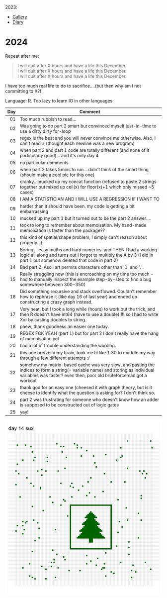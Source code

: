 2023: 
- [Gallery](./gallery-2023.md)
- [Diary](./README-2023.md)

# 2024

Repeat after me:

> I will quit after X hours and have a life this December.  
> I will quit after X hours and have a life this December.  
> I will quit after X hours and have a life this December.  

I have too much real life to do to sacrifice....(but then why am I not committing to X?)

Language: R. Too lazy to learn IO in other languages.
 

| Day | Comment                                                                                                                                      |
|----:|----------------------------------------------------------------------------------------------------------------------------------------------|
|  01 | Too much rubbish to read...                                                                                                                  |
|  02 | Was going to do part 2 smart but convinced myself just-in-time to use a dirty dirty for-loop                                                 |
|  03 | regex is the best and you will never convince me otherwise. Also, I can't read :( (thought each newline was a new program)                   |
|  04 | when part 2 and part 1 code are totally different (and none of it particularly good)... and it's only day 4                                  |
|  05 | no particular comments                                                                                                                       |
|  06 | when part 2 takes 5mins to run....didn't think of the smart thing (should make a cool pic for this one)                                      |
|  07 | cranky...mucked up my concat function (refused to paste 2 strings together but mixed up ceil(x) for floor(x)+1 which only missed ~5 cases)   |
|  08 | I AM A STATISTICIAN AND I WILL USE A REGRESSION IF I WANT TO                                                                                 |
|  09 | harder than it should have been. my code is getting a bit embarrassing                                                                       |
|  10 | mucked up my part 1 but it turned out to be the part 2 answer...                                                                             |
|  11 | took to long to remember about memoisation. My hand-made memoisation is faster than the package??                                            |
|  12 | this kind of spatial/shape problem, I simply can't reason about properly. :(                                                                 |
|  13 | Boring - easy maths and hard numerics. and THEN I had a working logic all along and turns out I forgot to multiply the A by 3 (I did in part 1 but somehow deleted that code in part 2) |
|  14 | Bad part 2. Ascii art permits characters other than '1' and '.'.                                                                             |
|  15 | Really struggling now (this is encroaching on my time too much - had to manually inspect the example step-by-step to find a bug somewhere between 300-350) |
|  16 | Did something recursive and stack overflowed. Couldn't remember how to rephrase it (like day 16 of last year) and ended up constructing a crazy graph instead. |
|  17 | Very neat, but I took a long while (hours) to work out the trick, and then R doesn't have int64 (have to use a double)!!!! so I had to write Xor by casting doubles to string.. |
|  18 | phew, thank goodness an easier one today.                                                                                                    |
|  19 | REGEX FCK YEAH (part 1) but for part 2 I don't really have the hang of memoisation yet                                                       |
|  20 | had a lot of trouble understanding the wording.                                                                                              |
|  21 | this one pretzel'd my brain, took me til like 1.30 to muddle my way through a few different attempts :/                                      |
|  22 | somehow my matrix-based cache was very slow, and pasting the indices to form a string(= variable name) and storing as individual variables was faster? even then, poor old bruteforceman got a workout |
|  23 | thank god for an easy one (cheesed it with graph theory, but is it cheese to identify what the question is asking for? I don't think so.     |
|  24 | part 2 was frustrating for someone who doesn't know how an adder is supposed to be constructed out of logic gates                            |
|  25 | yay!                                                                                                                                         |

![Day 14](./2024/14/day14.png)
